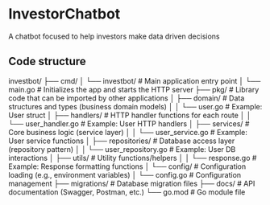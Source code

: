 # InvestorChatbot
A chatbot focused to help investors make data driven decisions 

## Code structure
investbot/
├── cmd/
│   └── investbot/            # Main application entry point
│       └── main.go             # Initializes the app and starts the HTTP server
├── pkg/                        # Library code that can be imported by other applications
│   ├── domain/                 # Data structures and types (business domain models)
│   │   └── user.go             # Example: User struct
│   ├── handlers/               # HTTP handler functions for each route
│   │   └── user_handler.go     # Example: User HTTP handlers
│   ├── services/               # Core business logic (service layer)
│   │   └── user_service.go     # Example: User service functions
│   ├── repositories/           # Database access layer (repository pattern)
│   │   └── user_repository.go  # Example: User DB interactions
│   ├── utils/                  # Utility functions/helpers
│   │   └── response.go         # Example: Response formatting functions
│   └── config/                 # Configuration loading (e.g., environment variables)
│       └── config.go           # Configuration management
├── migrations/                 # Database migration files
├── docs/                       # API documentation (Swagger, Postman, etc.)
└── go.mod                      # Go module file
